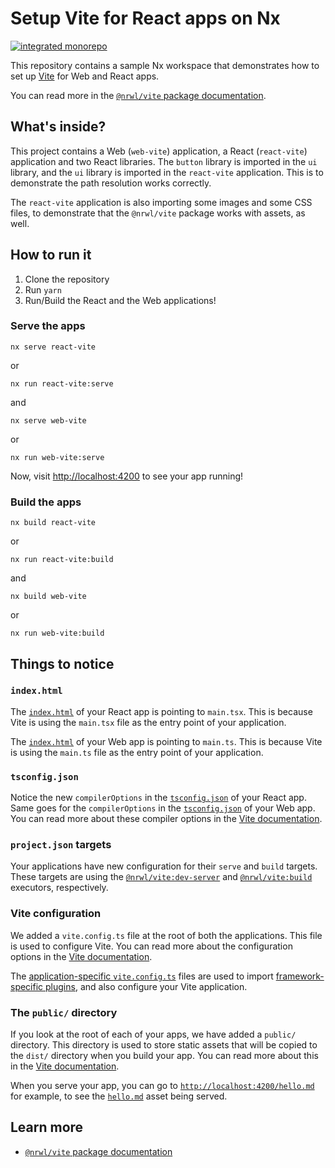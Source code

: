 # Setup Vite for React apps on Nx

[![integrated monorepo](https://img.shields.io/static/v1?label=monorepo%20type&message=integrated&color=blue)](https://nx.dev/concepts/integrated-vs-package-based#integrated-repos)

This repository contains a sample Nx workspace that demonstrates how to set up [Vite](https://vitejs.dev/) for Web and React apps.

You can read more in the [`@nrwl/vite` package documentation](https://nx.dev/packages/vite).

## What's inside?

This project contains a Web (`web-vite`) application, a React (`react-vite`) application and two React libraries. The `button` library is imported in the `ui` library, and the `ui` library is imported in the `react-vite` application. This is to demonstrate the path resolution works correctly.

The `react-vite` application is also importing some images and some CSS files, to demonstrate that the `@nrwl/vite` package works with assets, as well.

## How to run it

1. Clone the repository
2. Run `yarn`
3. Run/Build the React and the Web applications!

### Serve the apps

```
nx serve react-vite
```

or

```
nx run react-vite:serve
```

and

```
nx serve web-vite
```

or

```
nx run web-vite:serve
```

Now, visit [http://localhost:4200](http://localhost:4200) to see your app running!

### Build the apps

```
nx build react-vite
```

or

```
nx run react-vite:build
```

and

```
nx build web-vite
```

or

```
nx run web-vite:build
```

## Things to notice

### `index.html`

The [`index.html`](apps/react-vite/src/index.html#L13) of your React app is pointing to `main.tsx`. This is because Vite is using the `main.tsx` file as the entry point of your application.

The [`index.html`](apps/web-vite/src/index.html#L13) of your Web app is pointing to `main.ts`. This is because Vite is using the `main.ts` file as the entry point of your application.

### `tsconfig.json`

Notice the new `compilerOptions` in the [`tsconfig.json`](apps/react-vite/tsconfig.json#L3) of your React app. Same goes for the `compilerOptions` in the [`tsconfig.json`](apps/web-vite/tsconfig.json#L3) of your Web app. You can read more about these compiler options in the [Vite documentation](https://vitejs.dev/guide/features.html#typescript-compiler-options).

### `project.json` targets

Your applications have new configuration for their `serve` and `build` targets. These targets are using the [`@nrwl/vite:dev-server`](apps/web-vite/project.json#L38) and [`@nrwl/vite:build`](apps/web-vite/project.json#L8) executors, respectively.

### Vite configuration

We added a `vite.config.ts` file at the root of both the applications. This file is used to configure Vite. You can read more about the configuration options in the [Vite documentation](https://vitejs.dev/config/).

The [application-specific `vite.config.ts`](apps/web-vite/vite.config.ts) files are used to import [framework-specific plugins](apps/react-vite/vite.config.ts#L8), and also configure your Vite application.

### The `public/` directory

If you look at the root of each of your apps, we have added a `public/` directory. This directory is used to store static assets that will be copied to the `dist/` directory when you build your app. You can read more about this in the [Vite documentation](https://vitejs.dev/guide/assets.html#the-public-directory).

When you serve your app, you can go to [`http://localhost:4200/hello.md`](http://localhost:4200/hello.md) for example, to see the [`hello.md`](apps/react-vite/public/hello.md) asset being served.

## Learn more

- [`@nrwl/vite` package documentation](https://nx.dev/packages/vite)
